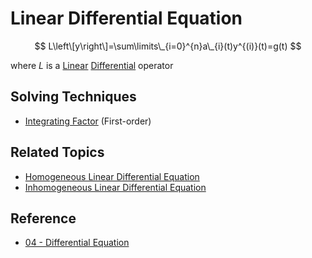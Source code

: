 # Linear Differential Equation

$$
L\left\[y\right\]=\sum\limits\_{i=0}^{n}a\_{i}(t)y^{(i)}(t)=g(t)
$$

where $L$ is a [Linear](../../Linear%20Transformation.md) [Differential](../Differentiation/Differentiation.md) operator

## Solving Techniques

* [Integrating Factor](Integrating%20Factor.md) (First-order)

## Related Topics

* [Homogeneous Linear Differential Equation](Homogeneous%20Linear%20Differential%20Equation.md)
* [Inhomogeneous Linear Differential Equation](Inhomogeneous%20Linear%20Differential%20Equation.md)

## Reference

* [04 - Differential Equation](../../../../00%20-%20Summary/SCMA104%20-%20System%20of%20Ordinary%20Differential%20Equations%20and%20Applications%20in%20Medical%20Science/04%20-%20Differential%20Equation.md)
